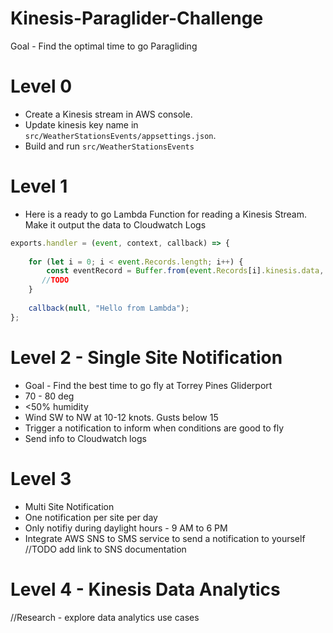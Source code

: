 # Kinesis-Paraglider-Challenge

Goal - Find the optimal time to go Paragliding

# Level 0

- Create a Kinesis stream in AWS console.
- Update kinesis key name in `src/WeatherStationsEvents/appsettings.json`.
- Build and run `src/WeatherStationsEvents`

# Level 1

 - Here is a ready to go Lambda Function for reading a Kinesis Stream. Make it output the data to Cloudwatch Logs

```javascript
exports.handler = (event, context, callback) => {
    
    for (let i = 0; i < event.Records.length; i++) {
        const eventRecord = Buffer.from(event.Records[i].kinesis.data, 'base64');
       //TODO
    }
    
    callback(null, "Hello from Lambda");
};
```

# Level 2 - Single Site Notification
- Goal - Find the best time to go fly at Torrey Pines Gliderport
- 70 - 80 deg
- <50% humidity
- Wind SW to NW at 10-12 knots. Gusts below 15
- Trigger a notification to inform when conditions are good to fly
- Send info to Cloudwatch logs

# Level 3
- Multi Site Notification
- One notification per site per day
- Only notifiy during daylight hours - 9 AM to 6 PM
- Integrate AWS SNS to SMS service to send a notification to yourself
//TODO add link to SNS documentation

# Level 4 - Kinesis Data Analytics
//Research - explore data analytics use cases